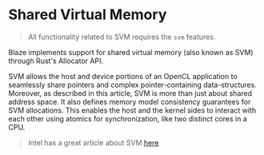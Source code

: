# Shared Virtual Memory
> All functionality related to SVM requires the `svm` features.

Blaze implements support for shared virtual memory (also known as SVM) through Rust's Allocator API.

SVM allows the host and device portions of an OpenCL application to seamlessly share pointers and complex pointer-containing data-structures. Moreover, as described in this article, SVM is more than just about shared address space. It also defines memory model consistency guarantees for SVM allocations. This enables the host and the kernel sides to interact with each other using atomics for synchronization, like two distinct cores in a CPU.

> Intel has a great article about SVM [here](https://www.intel.com/content/www/us/en/developer/articles/technical/opencl-20-shared-virtual-memory-overview.html)